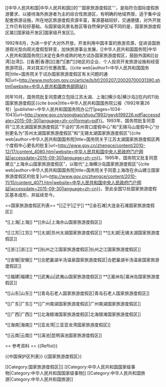 [[中华人民共和国|中华人民共和国]]的'''国家旅游度假区'''，是指符合国际度假旅游要求、以接待海外旅游者为主的综合性旅游区，有明确的地域界限，适于集中设配套旅游设施，所在地区旅游度假资源丰富，客源基础较好，交通便捷，对外开放工作已有较好基础。与国家级风景名胜区等自然保护区域不同的是，国家旅游度假区属[[国家级开发区|国家级开发区]]。

1992年8月，为进一步扩大对外开放，开发利用中国丰富的旅游资源，促进该国旅游观光型向观光度假型转变，加快旅游事业发展，[[中华人民共和国国务院|中华人民共和国国务院]]决定在条件成熟的地方试办国家旅游度假区，鼓励外国和[[台湾|台湾]]、[[香港|香港]][[澳门|澳门]]地区的企业、个人投资开发旅游设施和经营旅游项目，并对其实行优惠政策。<ref>{{cite web|author1=中华人民共和国国务院|title=国务院关于试办国家旅游度假区有关问题的通知|url=http://www.mofcom.gov.cn/article/b/bf/200207/20020700031390.shtml|website=中华人民共和国商务部网站}}</ref>

同年10月，国务院批复同意建立包括江苏太湖、上海[[横沙岛|横沙岛]]在内的11处国家旅游度假区<ref>{{cite book|title=中华人民共和国国务院公报（1992年第26号）|publisher=中华人民共和国国务院办公厅|pages=1034-1043|url=http://www.gov.cn/gongbao/shuju/1992/gwyb199226.pdf|accessdate=2015-09-30|language=zh-cn|format=pdf}}</ref>。1993年，国务院批复同意将“江苏太湖国家旅游度假区”下设的“苏州胥口度假中心”和“无锡马山度假中心”分别更名为“苏州太湖国家旅游度假区”和“无锡太湖国家旅游度假区”<ref>{{cite web|author=中华人民共和国国务院|title=国务院关于江苏太湖国家旅游度假区两个度假中心更名的批复|url=http://www.gov.cn/zhengce/content/2010-12/17/content_4080.htm|website=中华人民共和国中央人民政府门户网站|accessdate=2015-09-30|language=zh-cn}}</ref>。1995年，国务院又批复同意建立“上海佘山国家旅游度假区”，以取代“上海横沙岛国家旅游度假区”<ref>{{cite web|author=中华人民共和国国务院|title=国务院关于同意上海改在佘山建立国家旅游度假区的批复|url=http://www.gov.cn/zhengce/content/2010-11/15/content_4071.htm|website=中华人民共和国中央人民政府门户网站|accessdate=2015-09-30|language=zh-cn}}</ref>，至此全国12处国家旅游度假区基本成形，并延续至今。

==国家旅游度假区列表==
*[[辽宁|辽宁]]
**[[金石滩|大连金石滩国家旅游度假区]]

*[[上海|上海]]
**[[佘山|上海佘山国家旅游度假区]]

*[[江苏|江苏]]
**[[太湖|苏州太湖国家旅游度假区]]
**[[太湖|无锡太湖国家旅游度假区]]

*[[浙江|浙江]]
**[[杭州之江国家旅游度假区|杭州之江国家旅游度假区]]

*[[安徽|安徽]]
**[[合肥巢湖半汤温泉国家旅游度假区|合肥巢湖半汤温泉国家旅游度假区]]

*[[福建|福建]]
**[[武夷山|武夷山国家旅游度假区]]
**[[湄洲岛|湄洲岛国家旅游度假区]]

*[[山东|山东]]
**[[青岛石老人国家旅游度假区|青岛石老人国家旅游度假区]]

*[[广东|广东]]
**[[广州南湖国家旅游度假区|广州南湖国家旅游度假区]]

*[[广西|广西]]
**[[北海银滩国家旅游度假区|北海银滩国家旅游度假区]]

*[[海南|海南]]
**[[亚龙湾|三亚亚龙湾国家旅游度假区]]

*[[云南|云南]]
**[[滇池|昆明滇池国家旅游度假区]]

== 参考资料 ==
{{Reflist}}

{{中国保护区列表}}
{{国家旅游度假区}}

[[Category:国家旅游度假区|]]
[[Category:中华人民共和国国家级事物|Category:中华人民共和国国家级事物]]
[[Category:中华人民共和国旅游|Category:中华人民共和国旅游]]